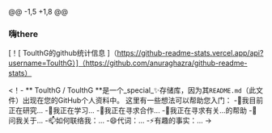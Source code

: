 @@ -1,5 +1,8 @@
### 嗨there


[！[ ToulthG的github统计信息 ]（https://github-readme-stats.vercel.app/api?username=ToulthG）]（https://github.com/anuraghazra/github-readme-stats）

<！-
** ToulthG / ToulthG **是一个_special_✨存储库，因为其`README.md`（此文件）出现在您的GitHub个人资料中。
这里有一些想法可以帮助您入门：
-🔭我目前正在研究...
-🌱我正在学习...
-👯我正在寻求合作...
-🤔我正在寻求有关...的帮助
-💬问我关于...
-📫如何联络我：...
-😄代词：...
-⚡有趣的事实：...
->
